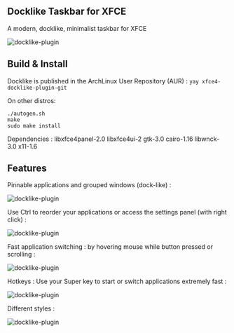 Docklike Taskbar for XFCE
-----------------------------------
A modern, docklike, minimalist taskbar for XFCE

![docklike-plugin](https://i.imgur.com/WuQGvGw.jpg)

Build & Install
-----------------------------------

Docklike is published in the ArchLinux User Repository (AUR) : `yay xfce4-docklike-plugin-git`

On other distros:
```
./autogen.sh
make
sudo make install
```

Dependencies :
libxfce4panel-2.0
libxfce4ui-2
gtk-3.0
cairo-1.16
libwnck-3.0
x11-1.6

Features
-----------------------------------
Pinnable applications and grouped windows (dock-like) :

![docklike-plugin](https://i.imgur.com/b4qDHCB.jpg)

Use Ctrl to reorder your applications or access the settings panel (with right click) :

![docklike-plugin](https://i.imgur.com/CUFp6QP.jpg)

Fast application switching : by hovering mouse while button pressed or scrolling :

![docklike-plugin](https://i.imgur.com/bpR1E6j.jpg)

Hotkeys : Use your Super key to start or switch applications extremely fast :

![docklike-plugin](https://i.imgur.com/DroPCpp.jpg)

Different styles :

![docklike-plugin](https://i.imgur.com/9nWqkCG.jpg)
